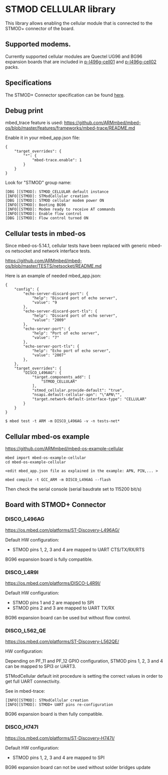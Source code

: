 # STMOD CELLULAR library

This library allows enabling the cellular module that is connected to the STMOD+ connector of the board.

## Supported modems.

Currently supported cellular modules are Quectel UG96 and BG96 expansion boards that are included in [p-l496g-cell01](https://www.st.com/en/evaluation-tools/p-l496g-cell01.html)
and [p-l496g-cell02](https://www.st.com/en/evaluation-tools/p-l496g-cell02.html) packs.

## Specifications

The STMOD+ Connector specification can be found [here](https://www.st.com/content/ccc/resource/technical/document/technical_note/group0/04/7f/90/c1/ad/54/46/1f/DM00323609/files/DM00323609.pdf/jcr:content/translations/en.DM00323609.pdf).

## Debug print

mbed_trace feature is used: https://github.com/ARMmbed/mbed-os/blob/master/features/frameworks/mbed-trace/README.md

Enable it in your mbed_app.json file:

````
{
    "target_overrides": {
        "*": {
            "mbed-trace.enable": 1
        }
    }
}
````

Look for "STMOD" group name:
````
[DBG ][STMOD]: STMOD_CELLULAR default instance
[INFO][STMOD]: STModCellular creation
[DBG ][STMOD]: STMOD cellular modem power ON
[INFO][STMOD]: Booting BG96
[INFO][STMOD]: Modem ready to receive AT commands
[INFO][STMOD]: Enable flow control
[DBG ][STMOD]: Flow control turned ON
````


## Cellular tests in mbed-os

Since mbed-os-5.14.1, cellular tests have been replaced with generic mbed-os netsocket and network interface tests.

https://github.com/ARMmbed/mbed-os/blob/master/TESTS/netsocket/README.md

Here is an example of needed mbed_app.json:

````
{
    "config": {
        "echo-server-discard-port": {
            "help": "Discard port of echo server",
            "value": "9
        },
        "echo-server-discard-port-tls": {
            "help": "Discard port of echo server",
            "value": "2009"
        },
        "echo-server-port": {
            "help": "Port of echo server",
            "value": "7"
        },
        "echo-server-port-tls": {
            "help": "Echo port of echo server",
            "value": "2007"
        },
    },
    "target_overrides": {
        "DISCO_L496AG": {
            "target.components_add": [
                "STMOD_CELLULAR"
            ],
            "stmod_cellular.provide-default": "true",
            "nsapi.default-cellular-apn": "\"APN\"",
            "target.network-default-interface-type": "CELLULAR"
        }
    }
}
````


````
$ mbed test -t ARM -m DISCO_L496AG -v -n tests-net*
````

## Cellular mbed-os example

https://github.com/ARMmbed/mbed-os-example-cellular

````
mbed import mbed-os-example-cellular
cd mbed-os-example-cellular
 
<edit mbed_app.json file as explained in the example: APN, PIN,... >
 
mbed compile -t GCC_ARM -m DISCO_L496AG --flash
````

Then check the serial console (serial baudrate set to 115200 bit/s)

## Board with STMOD+ Connector

### DISCO_L496AG

https://os.mbed.com/platforms/ST-Discovery-L496AG/

Default HW configuration:
- STMOD pins 1, 2, 3 and 4 are mapped to UART CTS/TX/RX/RTS

BG96 expansion board is fully compatible.

### DISCO_L4R9I

https://os.mbed.com/platforms/DISCO-L4R9I/

Default HW configuration:
- STMOD pins 1 and 2 are mapped to SPI
- STMOD pins 2 and 3 are mapped to UART TX/RX

BG96 expansion board can be used but without flow control.

### DISCO_L562_QE

https://os.mbed.com/platforms/ST-Discovery-L562QE/

HW configuration:

Depending on PF_11 and PF_12 GPIO configuration, STMOD pins 1, 2, 3 and 4 can be mapped to SPI3 or UART3.

STModCellular default init procedure is setting the correct values in order to get full UART connectivity.

See in mbed-trace:
```
[INFO][STMOD]: STModCellular creation
[INFO][STMOD]: STMOD+ UART pins re-configuration
```

BG96 expansion board is then fully compatible.

### DISCO_H747I

https://os.mbed.com/platforms/ST-Discovery-H747I/

Default HW configuration:
- STMOD pins 1, 2, 3 and 4 are mapped to SPI

BG96 expansion board can not be used without solder bridges update
